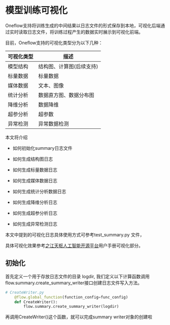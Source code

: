 # 模型训练可视化
Oneflow支持将训练生成的中间结果以日志文件的形式保存到本地，可视化后端通过实时读取日志文件，将训练过程产生的数据实时展示到可视化前端。

目前，Oneflow支持的可视化类型分为以下几种：

| 可视化类型 | 描述                     |
| ---------- | ------------------------ |
| 模型结构   | 结构图、计算图(后续支持) |
| 标量数据   | 标量数据                 |
| 媒体数据   | 文本、图像               |
| 统计分析   | 数据直方图、数据分布图   |
| 降维分析   | 数据降维                 |
| 超参分析   | 超参数                   |
| 异常检测   | 异常数据检测             |

本文将介绍
* 如何初始化summary日志文件

* 如何生成结构图日志

* 如何生成标量数据日志

* 如何生成媒体数据日志

* 如何生成统计分析数据日志

* 如何生成降维分析日志

* 如何生成超参分析日志

* 如何生成异常检测日志

本文中提到的可视化日志具体使用方式可参考test_summary.py 文件，

具体可视化效果参考[之江天枢人工智能开源平台](http://tianshu.org.cn/?/course)用户手册可视化部分。

## 初始化

首先定义一个用于存放日志文件的目录 logdir, 我们定义以下计算函数调用 flow.summary.create_summary_writer接口创建日志文件写入方法。
```python
# CreateWriter.py
    @flow.global_function(function_config=func_config)
    def CreateWriter():
        flow.summary.create_summary_writer(logdir)
```
再调用CreateWriter()这个函数，就可以完成summary writer对象的创建啦
